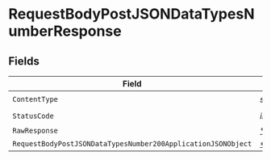 # RequestBodyPostJSONDataTypesNumberResponse


## Fields

| Field                                                                                                                                    | Type                                                                                                                                     | Required                                                                                                                                 | Description                                                                                                                              |
| ---------------------------------------------------------------------------------------------------------------------------------------- | ---------------------------------------------------------------------------------------------------------------------------------------- | ---------------------------------------------------------------------------------------------------------------------------------------- | ---------------------------------------------------------------------------------------------------------------------------------------- |
| `ContentType`                                                                                                                            | *string*                                                                                                                                 | :heavy_check_mark:                                                                                                                       | N/A                                                                                                                                      |
| `StatusCode`                                                                                                                             | *int*                                                                                                                                    | :heavy_check_mark:                                                                                                                       | N/A                                                                                                                                      |
| `RawResponse`                                                                                                                            | [*http.Response](https://pkg.go.dev/net/http#Response)                                                                                   | :heavy_minus_sign:                                                                                                                       | N/A                                                                                                                                      |
| `RequestBodyPostJSONDataTypesNumber200ApplicationJSONObject`                                                                             | [*RequestBodyPostJSONDataTypesNumber200ApplicationJSON](../../models/operations/requestbodypostjsondatatypesnumber200applicationjson.md) | :heavy_minus_sign:                                                                                                                       | OK                                                                                                                                       |